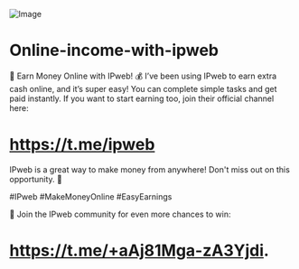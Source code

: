 ![Image](https://github.com/user-attachments/assets/48697052-468d-4cda-9726-b8c6c77be7ef)
# Online-income-with-ipweb
🚀 Earn Money Online with IPweb! 💰
I’ve been using IPweb to earn extra cash online, and it’s super easy! You can complete simple tasks and get paid instantly. If you want to start earning too, join their official channel here: 
# https://t.me/ipweb

IPweb is a great way to make money from anywhere! Don't miss out on this opportunity. 🚀

#IPweb #MakeMoneyOnline #EasyEarnings

🔗 Join the IPweb community for even more chances to win: 
# https://t.me/+aAj81Mga-zA3Yjdi.
